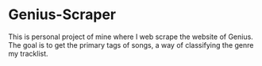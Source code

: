 # Genius-Scraper
This is personal project of mine where I web scrape the website of Genius. The goal is to get the primary tags of songs, a way of classifying the genre my tracklist. 
